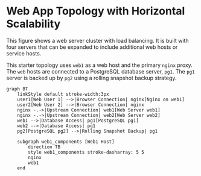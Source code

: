 # Web App Topology with Horizontal Scalability

This figure shows a web server cluster with load balancing.
It is built with four servers that can be expanded to include additional web hosts or service hosts.

This starter topology uses `web1` as a web host and the primary `nginx` proxy. The `web` hosts are connected to a PostgreSQL database server, `pg1`. The `pg1` server is backed up by `pg2` using a rolling snapshot backup strategy.

```mermaid
graph BT
    linkStyle default stroke-width:3px
    user1[Web User 1] -->|Browser Connection| nginx[Nginx on web1]
    user2[Web User 2] -->|Browser Connection| nginx
    nginx -.->|Upstream Connection| web1[Web Server web1]
    nginx -.->|Upstream Connection| web2[Web Server web2]
    web1 -->|Database Access| pg1[PostgreSQL pg1]
    web2 -->|Database Access| pg1
    pg2[PostgreSQL pg2] -->|Rolling Snapshot Backup| pg1

    subgraph web1_components [Web1 Host]
        direction TB
        style web1_components stroke-dasharray: 5 5
        nginx
        web1
    end
```
